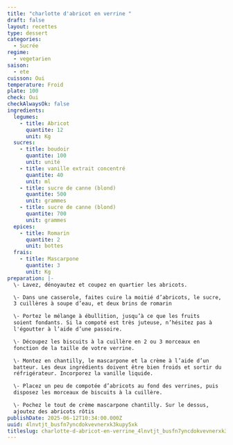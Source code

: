 ```yaml
---
title: "charlotte d'abricot en verrine "
draft: false
layout: recettes
type: dessert
categories:
  - Sucrée
regime:
  - vegetarien
saison:
  - ete
cuisson: Oui
temperature: Froid
plate: 100
check: Oui
checkAlwaysOk: false
ingredients:
  legumes:
    - title: Abricot
      quantite: 12
      unit: Kg
  sucres:
    - title: boudoir
      quantite: 100
      unit: unité
    - title: vanille extrait concentré
      quantite: 40
      unit: ml
    - title: sucre de canne (blond)
      quantite: 500
      unit: grammes
    - title: sucre de canne (blond)
      quantite: 700
      unit: grammes
  epices:
    - title: Romarin
      quantite: 2
      unit: bottes
  frais:
    - title: Mascarpone
      quantite: 3
      unit: Kg
preparation: |-
  \- Lavez, dénoyautez et coupez en quartier les abricots.

  \- Dans une casserole, faites cuire la moitié d’abricots, le sucre,
  3 cuillères à soupe d’eau, et deux brins de romarin

  \- Portez le mélange à ébullition, jusqu’à ce que les fruits
  soient fondants. Si la compoté est très juteuse, n’hésitez pas à
  l'égoutter à l’aide d’une passoire.

  \- Découpez les biscuits à la cuillère en 2 ou 3 morceaux en
  fonction de la taille de votre verrine.

  \- Montez en chantilly, le mascarpone et la crème à l’aide d’un
  batteur. Les deux ingrédients doivent être bien froids et sortir du
  réfrigérateur. Incorporez la vanille liquide.

  \- Placez un peu de compotée d’abricots au fond des verrines, puis
  disposez les morceaux de biscuits à la cuillère.

  \- Pochez le tout de crème mascarpone chantilly. Sur le dessus,
  ajoutez des abricots rôtis
publishDate: 2025-06-12T10:34:00.000Z
uuid: 4lnvtjt_busfn7yncdokvevnerxk3kupy5xk
titleslug: charlotte-d-abricot-en-verrine_4lnvtjt_busfn7yncdokvevnerxk3kupy5xk
---
```

